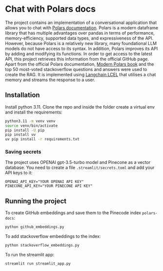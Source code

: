 # Chat with Polars docs

The project contains an implementation of a conversational application that allows you to chat with [Polars documentation](https://github.com/pola-rs/polars). Polars is a modern dataframe library that has multiple advantages over pandas in terms of performance, memory-efficiency, supported data types, and expressiveness of the API. However, because Polars is a relatively new library, many foundational LLM models do not have access to its syntax. In addition, Polars improves its API by adding and modifying its functions. In order to get access to the latest API, this project retrieves this information from the official GitHub page. Apart from the official Polars documentation, [Modern Polars book](https://github.com/kevinheavey/modern-polars.git) and the top 50 most-voted stackoverflow questions and answers were used to create the RAG. It is implemented using [Langchain LCEL](https://python.langchain.com/docs/expression_language/) that utilises a chat memory and streams the response to a user.

## Installation

Install python 3.11. Clone the repo and inside the folder create a virtual env and install the requirements:
```bash
python3.11 -m venv venv
source venv/bin/activate
pip install -U pip
pip install uv
uv pip install -r requirements.txt
```

### Saving secrets

The project uses OPENAI gpt-3.5-turbo model and Pinecone as a vector database. You need to create a file `.streamlit/secrets.toml` and add your API keys to it:
```
OPENAI_API_KEY="YOUR OPENAI API KEY"
PINECONE_API_KEY="YOUR PINECONE API KEY"
```

## Running the project

To create GitHub embeddings and save them to the Pinecode index `polars-docs`:
```bash
python github_embeddings.py
```
To add stackoverflow embeddings to the index:
```bash
python stackoverflow_embeddings.py
```
To run the streamlit app:
```bash
streamlit run streamlit_app.py
```
